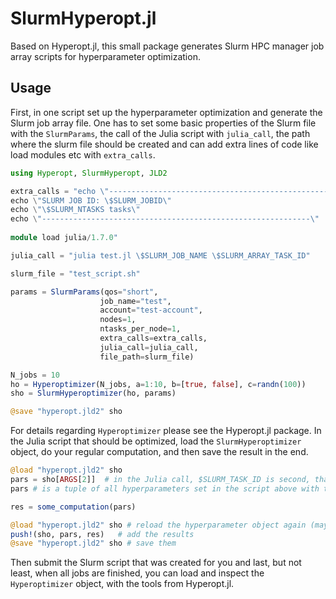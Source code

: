 # SlurmHyperopt.jl

Based on Hyperopt.jl, this small package generates Slurm HPC manager job array scripts for hyperparameter optimization.

## Usage 

First, in one script set up the hyperparameter optimization and generate the Slurm job array file. One has to set some basic properties of the Slurm file with the `SlurmParams`, the call of the Julia script with `julia_call`, the path where the slurm file should be created and can add extra lines of code like load modules etc with `extra_calls`. 

```julia 
using Hyperopt, SlurmHyperopt, JLD2 

extra_calls = "echo \"------------------------------------------------------------\"
echo \"SLURM JOB ID: \$SLURM_JOBID\"
echo \"\$SLURM_NTASKS tasks\"
echo \"------------------------------------------------------------\"
    
module load julia/1.7.0"

julia_call = "julia test.jl \$SLURM_JOB_NAME \$SLURM_ARRAY_TASK_ID"

slurm_file = "test_script.sh"

params = SlurmParams(qos="short", 
                    job_name="test",
                    account="test-account",
                    nodes=1, 
                    ntasks_per_node=1,
                    extra_calls=extra_calls,
                    julia_call=julia_call,
                    file_path=slurm_file)

N_jobs = 10
ho = Hyperoptimizer(N_jobs, a=1:10, b=[true, false], c=randn(100))
sho = SlurmHyperoptimizer(ho, params)

@save "hyperopt.jld2" sho
```

For details regarding `Hyperoptimizer` please see the Hyperopt.jl package. In the Julia script that should be optimized, load the 
`SlurmHyperoptimizer` object, do your regular computation, and then save the result in the end. 

```julia 
@load "hyperopt.jld2" sho 
pars = sho[ARGS[2]]  # in the Julia call, $SLURM_TASK_ID is second, that's why we use ARGS[2] here
pars # is a tuple of all hyperparameters set in the script above with the Hyperoptimizer struct

res = some_computation(pars)

@load "hyperopt.jld2" sho # reload the hyperparameter object again (maybe some parallel process wrote into it in the meanwhile)
push!(sho, pars, res)   # add the results 
@save "hyperopt.jld2" sho # save them
```

Then submit the Slurm script that was created for you and last, but not least, when all jobs are finished, you can load and inspect the `Hyperoptimizer` object, with the tools from Hyperopt.jl.



 

